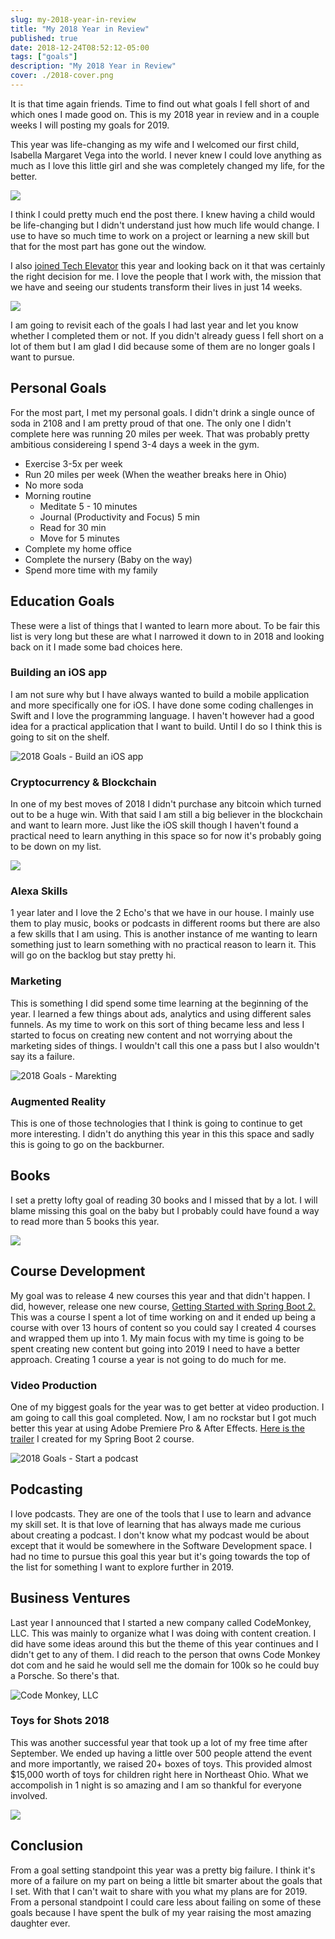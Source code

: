 ```yaml
---
slug: my-2018-year-in-review
title: "My 2018 Year in Review"
published: true
date: 2018-12-24T08:52:12-05:00
tags: ["goals"]
description: "My 2018 Year in Review"
cover: ./2018-cover.png
---
```


It is that time again friends. Time to find out what goals I fell short of and which ones I made good on. This is my 2018 year in review and in a couple weeks I will posting my goals for 2019.

This year was life-changing as my wife and I welcomed our first child, Isabella Margaret Vega into the world. I never knew I could love anything as much as I love this little girl and she was completely changed my life, for the better.

![](./UNADJUSTEDNONRAW_thumb_1e55-768x1024.jpg)

I think I could pretty much end the post there. I knew having a child would be life-changing but I didn't understand just how much life would change. I use to have so much time to work on a project or learning a new skill but that for the most part has gone out the window.

I also [joined Tech Elevator](https://therealdanvega.com/blog/2018/09/07/i-am-joining-tech-elevator) this year and looking back on it that was certainly the right decision for me. I love the people that I work with, the mission that we have and seeing our students transform their lives in just 14 weeks.

![](./0-1024x995.jpeg)

I am going to revisit each of the goals I had last year and let you know whether I completed them or not. If you didn't already guess I fell short on a lot of them but I am glad I did because some of them are no longer goals I want to pursue.

## Personal Goals

For the most part, I met my personal goals. I didn't drink a single ounce of soda in 2108 and I am pretty proud of that one. The only one I didn't complete here was running 20 miles per week. That was probably pretty ambitious considereing I spend 3-4 days a week in the gym.

*   Exercise 3-5x per week
*   Run 20 miles per week (When the weather breaks here in Ohio)
*   No more soda
*   Morning routine
    *   Meditate 5 - 10 minutes
    *   Journal (Productivity and Focus) 5 min
    *   Read for 30 min
    *   Move for 5 minutes
*   Complete my home office
*   Complete the nursery (Baby on the way) 
*   Spend more time with my family

## Education Goals

These were a list of things that I wanted to learn more about. To be fair this list is very long but these are what I narrowed it down to in 2018 and looking back on it I made some bad choices here.

### Building an iOS app

I am not sure why but I have always wanted to build a mobile application and more specifically one for iOS. I have done some coding challenges in Swift and I love the programming language. I haven't however had a good idea for a practical application that I want to build. Until I do so I think this is going to sit on the shelf.

![2018 Goals - Build an iOS app](./twitter-facebook-together-exchange-of-information-147413-1024x682.jpeg)

### Cryptocurrency & Blockchain

In one of my best moves of 2018 I didn't purchase any bitcoin which turned out to be a huge win. With that said I am still a big believer in the blockchain and want to learn more. Just like the iOS skill though I haven't found a practical need to learn anything in this space so for now it's probably going to be down on my list.

![](./pexels-photo-730569-1024x768.jpeg)

### Alexa Skills

1 year later and I love the 2 Echo's that we have in our house. I mainly use them to play music, books or podcasts in different rooms but there are also a few skills that I am using. This is another instance of me wanting to learn something just to learn something with no practical reason to learn it. This will go on the backlog but stay pretty hi.

### Marketing

This is something I did spend some time learning at the beginning of the year. I learned a few things about ads, analytics and using different sales funnels. As my time to work on this sort of thing became less and less I started to focus on creating new content and not worrying about the marketing sides of things. I wouldn't call this one a pass but I also wouldn't say its a failure.

![2018 Goals - Marekting](./pexels-photo-266176-1024x838.jpeg)

### Augmented Reality

This is one of those technologies that I think is going to continue to get more interesting. I didn't do anything this year in this this space and sadly this is going to go on the backburner.

## Books

I set a pretty lofty goal of reading 30 books and I missed that by a lot. I will blame missing this goal on the baby but I probably could have found a way to read more than 5 books this year.

![](./books-bookstore-book-reading-159711-1024x681.jpeg)

## Course Development

My goal was to release 4 new courses this year and that didn't happen. I did, however, release one new course, [Getting Started with Spring Boot 2.](https://therealdanvega.com/blog/2018/11/20/new-course-getting-started-with-spring-boot-2) This was a course I spent a lot of time working on and it ended up being a course with over 13 hours of content so you could say I created 4 courses and wrapped them up into 1. My main focus with my time is going to be spent creating new content but going into 2019 I need to have a better approach. Creating 1 course a year is not going to do much for me.

### Video Production

One of my biggest goals for the year was to get better at video production. I am going to call this goal completed. Now, I am no rockstar but I got much better this year at using Adobe Premiere Pro & After Effects. [Here is the trailer](https://www.youtube.com/watch?v=cz_7KhbfaNE&t=1s) I created for my Spring Boot 2 course.

![2018 Goals - Start a podcast](./microphone-audio-computer-sound-recording-55800-1-1024x680.jpeg)

## Podcasting

I love podcasts. They are one of the tools that I use to learn and advance my skill set. It is that love of learning that has always made me curious about creating a podcast. I don't know what my podcast would be about except that it would be somewhere in the Software Development space. I had no time to pursue this goal this year but it's going towards the top of the list for something I want to explore further in 2019.

## Business Ventures

Last year I announced that I started a new company called CodeMonkey, LLC. This was mainly to organize what I was doing with content creation. I did have some ideas around this but the theme of this year continues and I didn't get to any of them. I did reach to the person that owns Code Monkey dot com and he said he would sell me the domain for 100k so he could buy a Porsche. So there's that.

![Code Monkey, LLC](./badge-logo-1024x1024.png)

### Toys for Shots 2018

This was another successful year that took up a lot of my free time after September. We ended up having a little over 500 people attend the event and more importantly, we raised 20+ boxes of toys. This provided almost $15,000 worth of toys for children right here in Northeast Ohio. What we accompolish in 1 night is so amazing and I am so thankful for everyone involved.

![](./48373962_1086875221489929_4036450573048872960_o-1024x819.jpg)

  

## Conclusion

From a goal setting standpoint this year was a pretty big failure. I think it's more of a failure on my part on being a little bit smarter about the goals that I set. With that I can't wait to share with you what my plans are for 2019. From a personal standpoint I could care less about failing on some of these goals because I have spent the bulk of my year raising the most amazing daughter ever.